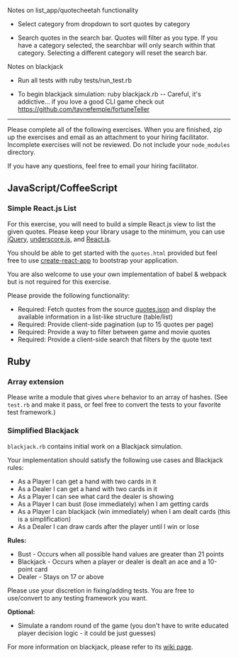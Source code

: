 Notes on list_app/quotecheetah functionality

- Select category from dropdown to sort quotes by category

- Search quotes in the search bar. Quotes will filter as you type. If you have a category selected, the searchbar will only search within that category. Selecting a different category will reset the search bar.

Notes on blackjack

- Run all tests with ruby tests/run_test.rb

- To begin blackjack simulation: ruby blackjack.rb -- Careful, it's addictive... if you love a good CLI game check out
https://github.com/taynefemple/fortuneTeller

________________________________________________________________________________________________________________

Please complete all of the following exercises.  When you are finished, zip up the exercises and email as an attachment to your hiring facilitator.  Incomplete exercises will not be reviewed.  Do not include your `node_modules` directory.

If you have any questions, feel free to email your hiring facilitator.

## JavaScript/CoffeeScript

### Simple React.js List

For this exercise, you will need to build a simple React.js view to list the
given quotes. Please keep your library usage to the minimum, you can use
[jQuery](https://jquery.com/), [underscore.js](http://underscorejs.org/),
and [React.js](https://reactjs.org/).

You should be able to get started with the `quotes.html` provided but feel free
to use [create-react-app](https://github.com/facebook/create-react-app#create-react-app-)
to bootstrap your application.

You are also welcome to use your own implementation of babel & webpack but is
not required for this exercise.

Please provide the following functionality:

 * Required: Fetch quotes from the source [quotes.json](https://gist.githubusercontent.com/benchprep/dffc3bffa9704626aa8832a3b4de5b27/raw/b191cf3b6ea9cdcca8b363516ff969261398061f/quotes.json) and display the available information in a list-like structure (table/list)
 * Required: Provide client-side pagination (up to 15 quotes per page)
 * Required: Provide a way to filter between game and movie quotes
 * Required: Provide a client-side search that filters by the quote text

## Ruby

### Array extension

Please write a module that gives `where` behavior to an array of hashes. (See
`test.rb` and make it pass, or feel free to convert the tests to your favorite
test framework.)

### Simplified Blackjack

`blackjack.rb` contains initial work on a Blackjack simulation.

Your implementation should satisfy the following use cases and Blackjack rules:

 * As a Player I can get a hand with two cards in it
 * As a Dealer I can get a hand with two cards in it
 * As a Player I can see what card the dealer is showing
 * As a Player I can bust (lose immediately) when I am getting cards
 * As a Player I can blackjack (win immediately) when I am dealt cards (this is a simplification)
 * As a Dealer I can draw cards after the player until I win or lose

**Rules:**

 * Bust - Occurs when all possible hand values are greater than 21 points
 * Blackjack - Occurs when a player or dealer is dealt an ace and a 10-point card
 * Dealer - Stays on 17 or above

Please use your discretion in fixing/adding tests. You are free to use/convert to any testing framework you want.

**Optional:**

 * Simulate a random round of the game (you don't have to write educated player decision logic - it could be just guesses)

 For more information on blackjack, please refer to its [wiki page](http://en.wikipedia.org/wiki/Blackjack).
